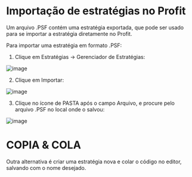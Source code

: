 # Importação de estratégias no Profit

Um arquivo .PSF contém uma estratégia exportada, que pode ser usado para se importar a estratégia diretamente no Profit.

Para importar uma estratégia em formato .PSF:

1. Clique em Estratégias -> Gerenciador de Estratégias:

![image](https://user-images.githubusercontent.com/6900313/114624995-f9c6b780-9c87-11eb-9e13-749bf0c48cad.png)

2. Clique em Importar:

![image](https://user-images.githubusercontent.com/6900313/114625232-4f9b5f80-9c88-11eb-9e40-13b46361c784.png)

3. Clique no ícone de PASTA após o campo Arquivo, e procure pelo arquivo .PSF no local onde o salvou:

![image](https://user-images.githubusercontent.com/6900313/114625734-157e8d80-9c89-11eb-8f64-a9f5d9b914f3.png)

# COPIA & COLA

Outra alternativa é criar uma estratégia nova e colar o código no editor, salvando com o nome desejado.
